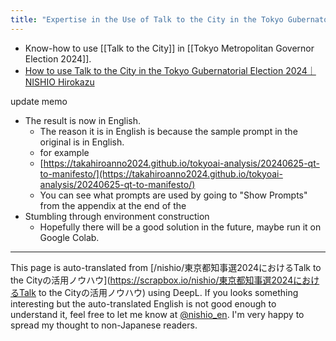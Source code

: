 ```yaml
---
title: "Expertise in the Use of Talk to the City in the Tokyo Gubernatorial Election 2024"
---
```


- Know-how to use [[Talk to the City]] in [[Tokyo Metropolitan Governor Election 2024]].
- [How to use Talk to the City in the Tokyo Gubernatorial Election 2024｜NISHIO Hirokazu](https://note.com/nishiohirokazu/n/n0661204bda5b)

update memo
- The result is now in English.
    - The reason it is in English is because the sample prompt in the original is in English.
    - for example
    - [https://takahiroanno2024.github.io/tokyoai-analysis/20240625-qt-to-manifesto/](https://takahiroanno2024.github.io/tokyoai-analysis/20240625-qt-to-manifesto/)
    - You can see what prompts are used by going to "Show Prompts" from the appendix at the end of the
- Stumbling through environment construction
    - Hopefully there will be a good solution in the future, maybe run it on Google Colab.


---
This page is auto-translated from [/nishio/東京都知事選2024におけるTalk to the Cityの活用ノウハウ](https://scrapbox.io/nishio/東京都知事選2024におけるTalk to the Cityの活用ノウハウ) using DeepL. If you looks something interesting but the auto-translated English is not good enough to understand it, feel free to let me know at [@nishio_en](https://twitter.com/nishio_en). I'm very happy to spread my thought to non-Japanese readers.